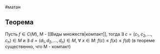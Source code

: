 #матан 
## Теорема
Пусть $f \in C(M)$, М - [[Виды множеств|компакт]], тогда $\exists \ c = (c_1, c_2, \dots, c_n) \in M$ и $\exists \ d = (d_1, d_2, \dots, d_n) \in M, \ \forall \ x \in M: \ f(c) \leq f(x) \leq f(d)$ (в теореме существенно, что M - компакт)